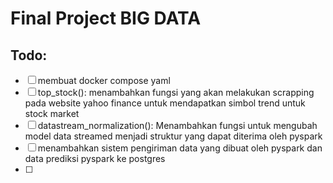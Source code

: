 # Final Project BIG DATA
##

## Todo:
- [ ] membuat docker compose yaml
- [ ] top_stock(): menambahkan fungsi yang akan melakukan scrapping pada website yahoo finance untuk mendapatkan simbol trend untuk stock market
- [ ] datastream_normalization(): Menambahkan fungsi untuk mengubah model data streamed menjadi struktur yang dapat diterima oleh pyspark
- [ ] menambahkan sistem pengiriman data yang dibuat oleh pyspark dan data prediksi pyspark ke postgres
- [ ]
